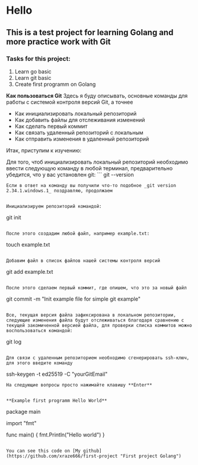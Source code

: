 # Hello
## This is a test project for learning Golang and more practice work with Git

### Tasks for this project:
1. Learn go basic
2. Learn git basic
3. Create first programm on Golang


**Как пользоваться Git**
Здесь я буду описывать, основные команды для работы с системой контроля версий Git, а точнее
- Как инициализировать локальный репозиторий
- Как добавить файлы для отслеживания изменений
- Как сделать первый коммит
- Как связать удаленный репозиторий с локальным
- Как отправить изменения в удаленный репозиторий

Итак, приступим к изучению:

Для того, чтоб инициализировать локальный репозиторий необходимо ввести следующую команду в любой терминал, предварительно убедится, что у вас установлен git: ```
git --version
```
Если в ответ на команду вы получили что-то подобное _git version 2.34.1.windows.1_ поздравляю, продолжаем


Инициализируем репозиторий командой:
```
git init
```

После этого создадим любой файл, например example.txt:
```
touch example.txt
```

Добавим файл в список файлов нашей системы контроля версий
```
git add example.txt
```

После этого сделаем первый коммит, где опишем, что это за новый файл
```
git commit -m "Init example file for simple git example"
```

Все, текущая версия файла зафиксирована в локальном репозитории, следующие изменения файла будут отслеживаться благодаря сравнению с текущей закомиченной версией файла, для проверки списка коммитов можно воспользоваться командой:
```
git log
```

Для связи с удаленным репозиторием необходимо сгенерировать ssh-ключ, для этого введите команду
```
ssh-keygen -t ed25519 -C "yourGitEmail"
```
На следующие вопросы просто нажимайте клавишу **Enter**


**Example first programm Hello World**

```
package main

import "fmt"

func main() {
	fmt.Println("Hello world")
}
```

You can see this code on [My github](https://github.com/xraze666/first-project "First project Golang")


